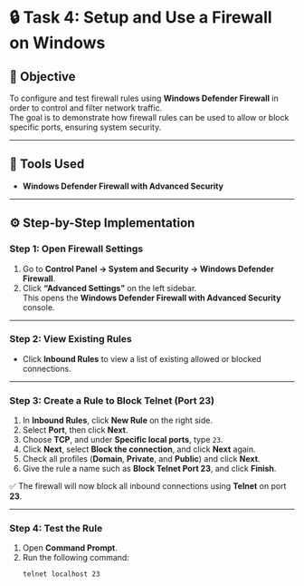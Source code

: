 # 🔒 Task 4: Setup and Use a Firewall on Windows

## 🎯 Objective
To configure and test firewall rules using **Windows Defender Firewall** in order to control and filter network traffic.  
The goal is to demonstrate how firewall rules can be used to allow or block specific ports, ensuring system security.

---

## 🧰 Tools Used
- **Windows Defender Firewall with Advanced Security**

---

## ⚙️ Step-by-Step Implementation

### **Step 1: Open Firewall Settings**
1. Go to **Control Panel → System and Security → Windows Defender Firewall**.  
2. Click **“Advanced Settings”** on the left sidebar.  
   This opens the **Windows Defender Firewall with Advanced Security** console.

---

### **Step 2: View Existing Rules**
- Click **Inbound Rules** to view a list of existing allowed or blocked connections.

---

### **Step 3: Create a Rule to Block Telnet (Port 23)**
1. In **Inbound Rules**, click **New Rule** on the right side.  
2. Select **Port**, then click **Next**.  
3. Choose **TCP**, and under **Specific local ports**, type `23`.  
4. Click **Next**, select **Block the connection**, and click **Next** again.  
5. Check all profiles (**Domain**, **Private**, and **Public**) and click **Next**.  
6. Give the rule a name such as **Block Telnet Port 23**, and click **Finish**.

✅ The firewall will now block all inbound connections using **Telnet** on port **23**.

---

### **Step 4: Test the Rule**
1. Open **Command Prompt**.  
2. Run the following command:
   ```cmd
   telnet localhost 23
